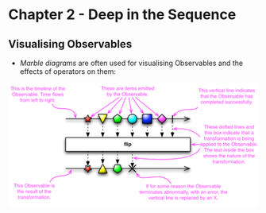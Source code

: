 # Chapter 2 - Deep in the Sequence

## Visualising Observables

- _Marble diagrams_ are often used for visualising Observables and the effects of operators on them:

![Marble Diagram](marbleDiagram.png)
